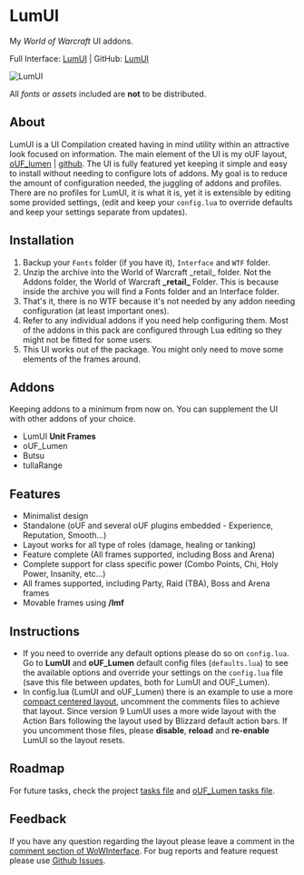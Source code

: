 # LumUI

My _World of Warcraft_ UI addons.

Full Interface: [LumUI](http://www.wowinterface.com/downloads/info18616-lumUI.html) | GitHub: [LumUI](https://github.com/greven/LumUI)

![LumUI](https://i.imgur.com/VVahwzm.jpg)

All _fonts_ or _assets_ included are **not** to be distributed.

## About

LumUI is a UI Compilation created having in mind utility within an attractive look focused on information. The main element of the UI is my oUF layout, [oUF_lumen](https://www.wowinterface.com/downloads/info16885-oUFLumen.html) | [github](https://github.com/greven/oUF_Lumen). The UI is fully featured yet keeping it simple and easy to install without needing to configure lots of addons.
My goal is to reduce the amount of configuration needed, the juggling of addons and profiles. There are no profiles for LumUI, it is what it is, yet it is extensible by editing some provided settings, (edit and keep your `config.lua` to override defaults and keep your settings separate from updates).

## Installation

1. Backup your `Fonts` folder (if you have it), `Interface` and `WTF` folder.
2. Unzip the archive into the World of Warcraft \_retail\_ folder. Not the Addons folder, the World of Warcraft **\_retail\_** Folder. This is because inside the archive you will find a Fonts folder and an Interface folder.
3. That's it, there is no WTF because it's not needed by any addon needing configuration (at least important ones).
4. Refer to any individual addons if you need help configuring them. Most of the addons in this pack are configured through Lua editing so they might not be fitted for some users.
5. This UI works out of the package. You might only need to move some elements of the frames around.

## Addons

Keeping addons to a minimum from now on. You can supplement the UI with other addons of your choice.

- LumUI **Unit Frames**
- oUF_Lumen
- Butsu
- tullaRange

## Features

- Minimalist design
- Standalone (oUF and several oUF plugins embedded - Experience, Reputation, Smooth...)
- Layout works for all type of roles (damage, healing or tanking)
- Feature complete (All frames supported, including Boss and Arena)
- Complete support for class specific power (Combo Points, Chi, Holy Power, Insanity, etc...)
- All frames supported, including Party, Raid (TBA), Boss and Arena frames
- Movable frames using **/lmf**

## Instructions

- If you need to override any default options please do so on `config.lua`. Go to **LumUI** and **oUF_Lumen** default config files (`defaults.lua`) to see the available options and override your settings on the `config.lua` file (save this file between updates, both for LumUI and OUF_Lumen).
- In config.lua (LumUI and oUF_Lumen) there is an example to use a more [compact centered layout](https://i.imgur.com/b7PG5va.jpg), uncomment the comments files to achieve that layout. Since version 9 LumUI uses a more wide layout with the Action Bars following the layout used by Blizzard default action bars. If you uncomment those files, please **disable**, **reload** and **re-enable** LumUI so the layout resets.

## Roadmap

For future tasks, check the project [tasks file](https://github.com/greven/LumUI/blob/master/tasks.todo) and [oUF_Lumen tasks file](https://github.com/greven/oUF_Lumen/blob/master/tasks.todo).

## Feedback

If you have any question regarding the layout please leave a comment in the [comment section of WoWInterface](https://www.wowinterface.com/downloads/info18616-LumUI.html#comments).
For bug reports and feature request please use [Github Issues](https://github.com/greven/LumUI/issues).
